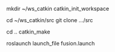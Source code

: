 
mkdir ~/ws_catkin
catkin_init_workspace

cd ~/ws_catkin/src
git clone .../src

cd ..
catkin_make


roslaunch launch_file fusion.launch 

